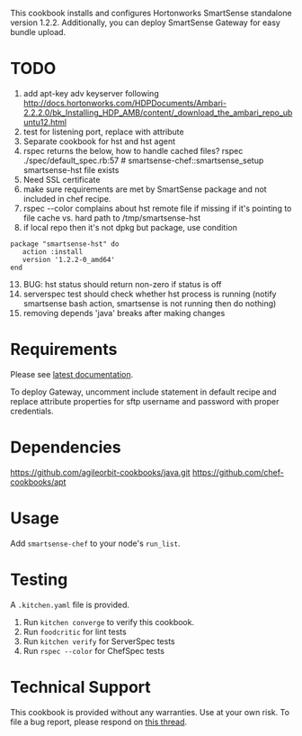 This cookbook installs and configures Hortonworks SmartSense standalone version 1.2.2. Additionally, you can deploy SmartSense Gateway for easy bundle upload.

TODO
====

1. add apt-key adv keyserver following http://docs.hortonworks.com/HDPDocuments/Ambari-2.2.2.0/bk_Installing_HDP_AMB/content/_download_the_ambari_repo_ubuntu12.html
2. test for listening port, replace with attribute
3. Separate cookbook for hst and hst agent 
4. rspec returns the below, how to handle cached files? 
	rspec ./spec/default_spec.rb:57 # smartsense-chef::smartsense_setup smartsense-hst file exists
6. Need SSL certificate
8. make sure requirements are met by SmartSense package and not included in chef recipe.
9. rspec --color complains about hst remote file if missing if it's pointing to file cache vs. hard path to /tmp/smartsense-hst
12. if local repo then it's not dpkg but package, use condition
```
package "smartsense-hst" do
   action :install
   version '1.2.2-0_amd64'
end
```
13. BUG: hst status should return non-zero if status is off
14. serverspec test should check whether hst process is running (notify smartsense bash action, smartsense is not running then do nothing)
15. removing depends 'java' breaks after making changes

Requirements
============

Please see [latest documentation](http://docs.hortonworks.com/HDPDocuments/SS1/SmartSense-1.2.2/bk_smartsense_admin/content/os_requirements.html).

To deploy Gateway, uncomment include statement in default recipe and replace attribute properties for sftp username and password with proper credentials.

Dependencies
============

https://github.com/agileorbit-cookbooks/java.git
https://github.com/chef-cookbooks/apt

Usage
=====

Add `smartsense-chef` to your node's `run_list`.

Testing
=======

A `.kitchen.yaml` file is provided. 

1. Run `kitchen converge` to verify this cookbook.
2. Run `foodcritic` for lint tests
3. Run `kitchen verify` for ServerSpec tests
4. Run `rspec --color` for ChefSpec tests

Technical Support
=================

This cookbook is provided without any warranties. Use at your own risk. To file a bug report, please respond on [this thread](https://community.hortonworks.com/content/repo/38515/smartsense-chef-cookbook-for-non-ambari-install.html).
